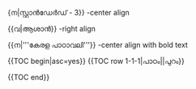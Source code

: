 {ന|സ്റ്റാൻഡേർഡ് - 3}} -center align

{{വ|ആശാൻ}} -right align


{{ന|'''കേരള പാഠാവലി'''}} -center align with bold text

{{TOC begin|asc=yes}}
{{TOC row 1-1-1|പാഠം||പുറം}}

{{TOC end}}
